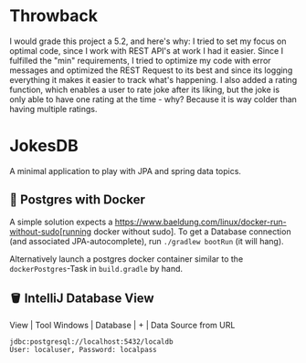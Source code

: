# Throwback 

I would grade this project a 5.2, and here's why: I tried to set my focus on optimal code, since I work with REST API's at work I had it easier.
Since I fulfilled the "min" requirements, I tried to optimize my code with error messages and optimized the REST Request to its best and since its logging everything it makes it easier to track what's happening.
I also added a rating function, which enables a user to rate joke after its liking, but the joke is only able to have one rating at the time - why? Because it is way colder than having multiple ratings.

# JokesDB

A minimal application to play with JPA and spring data topics.

## 🐳 Postgres with Docker

A simple solution expects a https://www.baeldung.com/linux/docker-run-without-sudo[running docker without sudo].
To get a Database connection (and associated JPA-autocomplete), run `./gradlew bootRun` (it will hang).

Alternatively launch a postgres docker container similar to the `dockerPostgres`-Task in `build.gradle` by hand.

## 🪣 IntelliJ Database View

View | Tool Windows | Database | + | Data Source from URL
```
jdbc:postgresql://localhost:5432/localdb
User: localuser, Password: localpass
```
